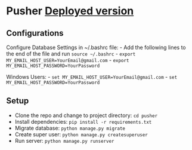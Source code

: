 # Pusher [Deployed version](https://puzher.herokuapp.com)

## Configurations
Configure Database Settings in ~/.bashrc file:
    - Add the following lines to the end of the file and run `source ~/.bashrc`
    - `export MY_EMAIL_HOST_USER=YourEmail@gmail.com`
    - `export MY_EMAIL_HOST_PASSWORD=YourPassword`

Windows Users:
    - `set MY_EMAIL_HOST_USER=YourEmail@gmail.com`
    - `set MY_EMAIL_HOST_PASSWORD=YourPassword`

## Setup
- Clone the repo and change to project directory: `cd pusher`
- Install dependencies: `pip install -r requirements.txt`
- Migrate database: `python manage.py migrate`
- Create super user: `python manage.py createsuperuser`
- Run server: `python manage.py runserver`
